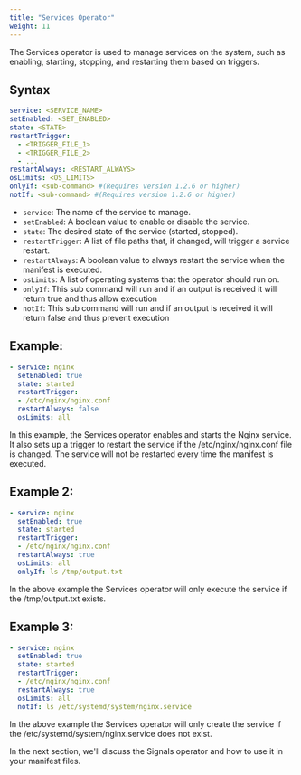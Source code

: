 ```yaml
---
title: "Services Operator"
weight: 11
---
```

The Services operator is used to manage services on the system, such as enabling, starting, stopping, and restarting them based on triggers.

## Syntax

```yaml
service: <SERVICE_NAME>
setEnabled: <SET_ENABLED>
state: <STATE>
restartTrigger:
  - <TRIGGER_FILE_1>
  - <TRIGGER_FILE_2>
  - ...
restartAlways: <RESTART_ALWAYS>
osLimits: <OS_LIMITS>
onlyIf: <sub-command> #(Requires version 1.2.6 or higher)
notIf: <sub-command> #(Requires version 1.2.6 or higher)
```

* `service`: The name of the service to manage.
* `setEnabled`: A boolean value to enable or disable the service.
* `state`: The desired state of the service (started, stopped).
* `restartTrigger`: A list of file paths that, if changed, will trigger a service restart.
* `restartAlways`: A boolean value to always restart the service when the manifest is executed.
* `osLimits`: A list of operating systems that the operator should run on.
* `onlyIf`: This sub command will run and if an output is received it will return true and thus allow execution
* `notIf`: This sub command will run and if an output is received it will return false and thus prevent execution

## Example:

```yaml
- service: nginx
  setEnabled: true
  state: started
  restartTrigger:
  - /etc/nginx/nginx.conf
  restartAlways: false
  osLimits: all
```

In this example, the Services operator enables and starts the Nginx service. It also sets up a trigger to restart the service if the /etc/nginx/nginx.conf file is changed. The service will not be restarted every time the manifest is executed.

## Example 2:

```yaml
- service: nginx
  setEnabled: true
  state: started
  restartTrigger:
  - /etc/nginx/nginx.conf
  restartAlways: true
  osLimits: all
  onlyIf: ls /tmp/output.txt
```

In the above example the Services operator will only execute the service if the /tmp/output.txt exists.

## Example 3:

```yaml
- service: nginx
  setEnabled: true
  state: started
  restartTrigger:
  - /etc/nginx/nginx.conf
  restartAlways: true
  osLimits: all
  notIf: ls /etc/systemd/system/nginx.service
```

In the above example the Services operator will only create the service if the /etc/systemd/system/nginx.service does not exist.


In the next section, we'll discuss the Signals operator and how to use it in your manifest files.